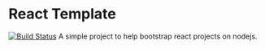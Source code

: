 # React Template
[![Build Status](https://travis-ci.org/alexlapinski/react-template.svg?branch=master)](https://travis-ci.org/alexlapinski/react-template)
A simple project to help bootstrap react projects on nodejs.
